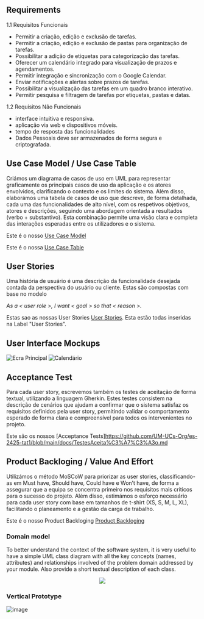 ## Requirements

1.1 Requisitos Funcionais

 - Permitir a criação, edição e exclusão de tarefas.
 - Permitir a criação, edição e exclusão de pastas para organização de tarefas.
 - Possibilitar a adição de etiquetas para categorização das tarefas.
 - Oferecer um calendário integrado para visualização de prazos e agendamentos.
 - Permitir integração e sincronização com o Google Calendar.
 - Enviar notificações e alertas sobre prazos de tarefas.
 - Possibilitar a visualização das tarefas em um quadro branco interativo.
 - Permitir pesquisa e filtragem de tarefas por etiquetas, pastas e datas.

1.2 Requisitos Não Funcionais

 - interface intuitiva e responsiva.
 - aplicação via web e dispositivos móveis.
 - tempo de resposta das funcionalidades 
 - Dados Pessoais deve ser armazenados de forma segura e criptografada.

## Use Case Model / Use Case Table

Criámos um diagrama de casos de uso em UML para representar graficamente os principais casos de uso da aplicação e os atores envolvidos, clarificando o contexto e os limites do sistema. Além disso, elaborámos uma tabela de casos de uso que descreve, de forma detalhada, cada uma das funcionalidades de alto nível, com os respetivos objetivos, atores e descrições, seguindo uma abordagem orientada a resultados (verbo + substantivo). Esta combinação permite uma visão clara e completa das interações esperadas entre os utilizadores e o sistema.

Este é o nosso [Use Case Model](https://github.com/UM-UCs-Org/es-2425-tat1/blob/main/docs/ModeloCasoSUso.md)

Este é o nossa [Use Case Table](https://github.com/UM-UCs-Org/es-2425-tat1/blob/main/docs/TabelasCasosdeUso.md)


## User Stories

Uma história de usuário é uma descrição da funcionalidade desejada contada da perspectiva do usuário ou cliente. 
Estas são compostas com base no modelo

*As a < user role >, I want < goal > so that < reason >.*

Estas sao as nossas User Stories [User Stories](https://github.com/UM-UCs-Org/es-2425-tat1/issues). Esta estão todas inseridas na Label "User Stories".

## User Interface Mockups

![Ecra Principal](https://github.com/user-attachments/assets/59371a9f-168e-45ff-8bb3-90e6472cecb6)
![Calendário](https://github.com/user-attachments/assets/040563ea-d088-4167-97f6-2f454a41107e)


## Acceptance Test

Para cada user story, escrevemos também os testes de aceitação de forma textual, utilizando a linguagem Gherkin. Estes testes consistem na descrição de cenários que ajudam a confirmar que o sistema satisfaz os requisitos definidos pela user story, permitindo validar o comportamento esperado de forma clara e compreensível para todos os intervenientes no projeto.

Este são os nossos [Acceptance Tests]https://github.com/UM-UCs-Org/es-2425-tat1/blob/main/docs/TestesAceita%C3%A7%C3%A3o.md

## Product Backloging / Value And Effort
Utilizámos o método MoSCoW para priorizar as user stories, classificando-as em Must have, Should have, Could have e Won’t have, de forma a assegurar que a equipa se concentra primeiro nos requisitos mais críticos para o sucesso do projeto. Além disso, estimámos o esforço necessário para cada user story com base em tamanhos de t-shirt (XS, S, M, L, XL), facilitando o planeamento e a gestão da carga de trabalho.

Este é o nosso Product Backloging [Product Backloging](https://github.com/orgs/UM-UCs-Org/projects/25)

### Domain model

To better understand the context of the software system, it is very useful to have a simple UML class diagram with all the key concepts (names, attributes) and relationships involved of the problem domain addressed by your module. 
Also provide a short textual description of each class. 

 <p align="center" justify="center">
  <img src="https://github.com/UM-UCs-Org/es-2425-tat1/blob/main/images/Diagrama_2.png"/>  
</p>

### Vertical Prototype

![image](https://github.com/user-attachments/assets/4bdb29c1-8dd5-4813-af8d-011c5b9df4ce)

